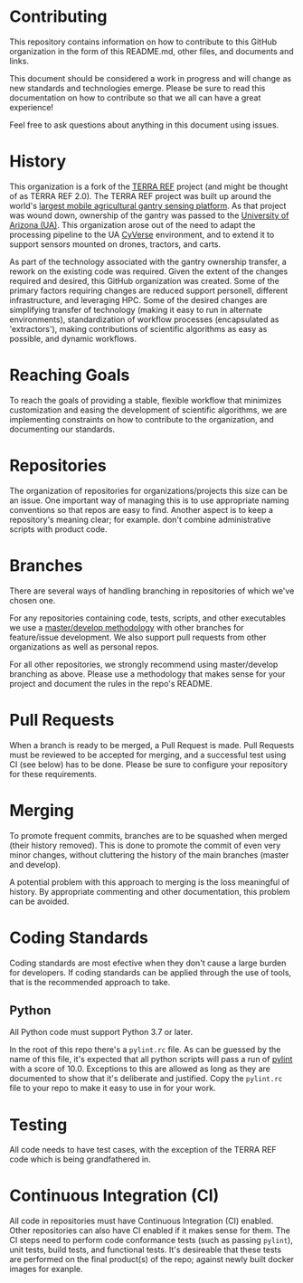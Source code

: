 # Contributing
This repository contains information on how to contribute to this GitHub organization in the form of this README.md, other files, and documents and links.

This document should be considered a work in progress and will change as new standards and technologies emerge.
Please be sure to read this documentation on how to contribute so that we all can have a great experience!

Feel free to ask questions about anything in this document using issues.

# History
This organization is a fork of the [TERRA REF](https://github.com/terraref) project (and might be thought of as TERRA REF 2.0).
The TERRA REF project was built up around the world's [largest mobile agricultural gantry sensing platform](https://terraref.org/).
As that project was wound down, ownership of the gantry was passed to the [University of Arizona (UA)](https://www.arizona.edu/).
This organization arose out of the need to adapt the processing pipeline to the UA [CyVerse](https://cyverse.org/) environment, and to extend it to support sensors mounted on drones, tractors, and carts.

As part of the technology associated with the gantry ownership transfer, a rework on the existing code was required.
Given the extent of the changes required and desired, this GitHub organization was created.
Some of the primary factors requiring changes are reduced support personell, different infrastructure, and leveraging HPC.
Some of the desired changes are simplifying transfer of technology (making it easy to run in alternate environments), standardization of workflow processes (encapsulated as 'extractors'), making contributions of scientific algorithms as easy as possible, and dynamic workflows.

# Reaching Goals
To reach the goals of providing a stable, flexible workflow that minimizes customization and easing the development of scientific algorithms, we are implementing constraints on how to contribute to the organization, and documenting our standards.

# Repositories
The organization of repositories for organizations/projects this size can be an issue.
One important way of managing this is to use appropriate naming conventions so that repos are easy to find.
Another aspect is to keep a repository's meaning clear; for example. don't combine administrative scripts with product code.

# Branches
There are several ways of handling branching in repositories of which we've chosen one.

For any repositories containing code, tests, scripts, and other executables we use a [master/develop methodology](https://git-scm.com/book/en/v2/Git-Branching-Branching-Workflows) with other branches for feature/issue development.
We also support pull requests from other organizations as well as personal repos.

For all other repositories, we strongly recommend using master/develop branching as above.
Please use a methodology that makes sense for your project and document the rules in the repo's README.

# Pull Requests
When a branch is ready to be merged, a Pull Request is made.
Pull Requests must be reviewed to be accepted for merging, and a successful test using CI (see below) has to be done.
Please be sure to configure your repository for these requirements.

# Merging
To promote frequent commits, branches are to be squashed when merged (their history removed).
This  is done to promote the commit of even very minor changes, without cluttering the history of the main branches (master and develop).

A potential problem with this approach to merging is the loss meaningful of history.
By appropriate commenting and other documentation, this problem can be avoided.

# Coding Standards
Coding standards are most efective when they don't cause a large burden for developers.
If coding standards can be applied through the use of tools, that is the recommended approach to take.

## Python
All Python code must support Python 3.7 or later.

In the root of this repo there's a `pylint.rc` file.
As can be guessed by the name of this file, it's expected that all python scripts will pass a run of [pylint](https://www.pylint.org/) with a score of 10.0.
Exceptions to this are allowed as long as they are documented to show that it's deliberate and justified.
Copy the `pylint.rc` file to your repo to make it easy to use in for your work.

# Testing
All code needs to have test cases, with the exception of the TERRA REF code which is being grandfathered in.

# Continuous Integration (CI)
All code in repositories must have Continuous Integration (CI) enabled.
Other repositories can also have CI enabled if it makes sense for them.
The CI steps need to perform code conformance tests (such as passing `pylint`), unit tests, build tests, and functional tests.
It's desireable that these tests are performed on the final product(s) of the repo; against newly built docker images for exanple.

